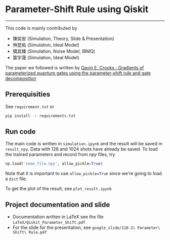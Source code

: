 # Parameter-Shift Rule using Qiskit

---

This code is mainly contributed by
- 陳奕安 (Simulation, Theory, Slide & Presentation)
- 林昆佑 (Simulation, Ideal Model)
- 矯其臻 (Simulation, Noise Model, IBMQ)
- 葉宇晟 (Simulation, Ideal Model)

The paper we followed is written by [Gavin E. Crooks : Gradients of parameterized quantum gates using the parameter-shift rule and gate decomposition](https://arxiv.org/abs/1905.13311)

## Prerequisities

See `requirement.txt` or
```bash
pip install -r requirements.txt
```

## Run code

The main code is written in `simulation.ipynb` and the result will be saved in `result_npy`. Data with 128 and 1024 shots have already be saved. To load the trained parameters and record from *npy* files, try

```python
np.load('some_file.npy', allow_pickle=True)
```

Note that it is important to use ```allow_pickle=True``` since we're going to load a ```dict``` file.

To get the plot of the result, see `plot_result.ipynb`

## Project documentation and slide

- Documentation written in LaTeX see the file `LaTeX/Qiskit_Parameter_Shift.pdf`
- For the slide for the presentation, see `google_slide/110-2\ Parameter\ Shift\ Rule.pdf`
